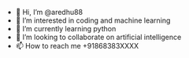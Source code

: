 - 👋 Hi, I’m @aredhu88
- 👀 I’m interested in coding and machine learning
- 🌱 I’m currently learning python
- 💞️ I’m looking to collaborate on artificial intelligence
- 📫 How to reach me +91868383XXXX

<!---
aredhu88/aredhu88 is a ✨ special ✨ repository because its `README.md` (this file) appears on your GitHub profile.
You can click the Preview link to take a look at your changes.
--->
